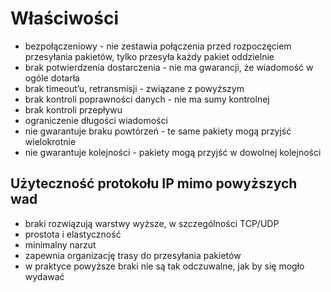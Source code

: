 
# Właściwości

- bezpołączeniowy - nie zestawia połączenia przed rozpoczęciem przesyłania pakietów, tylko przesyła każdy pakiet oddzielnie
- brak potwierdzenia dostarczenia - nie ma gwarancji, że wiadomość w ogóle dotarła
- brak timeout’u, retransmisji - związane z powyższym
- brak kontroli poprawności danych - nie ma sumy kontrolnej
- brak kontroli przepływu
- ograniczenie długości wiadomości
- nie gwarantuje braku powtórzeń - te same pakiety mogą przyjść wielokrotnie
- nie gwarantuje kolejności - pakiety mogą przyjść w dowolnej kolejności
## Użyteczność protokołu IP mimo powyższych wad

- braki rozwiązują warstwy wyższe, w szczególności TCP/UDP
- prostota i elastyczność
- minimalny narzut
- zapewnia organizację trasy do przesyłania pakietów
- w praktyce powyższe braki nie są tak odczuwalne, jak by się mogło wydawać

